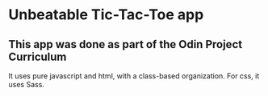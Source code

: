 # Unbeatable Tic-Tac-Toe app

## This app was done as part of the Odin Project Curriculum

It uses pure javascript and html, with a class-based organization. For css, it uses Sass.